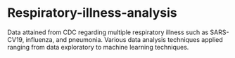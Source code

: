 # Respiratory-illness-analysis
Data attained from CDC regarding multiple respiratory illness such as SARS-CV19, influenza, and pneumonia. Various data analysis techniques applied ranging from data exploratory to machine learning techniques.
